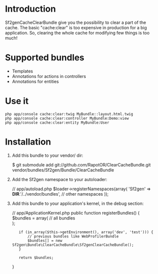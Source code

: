 Introduction
============

Sf2genCacheClearBundle give you the possibility to clear a part of the cache.
The basic "cache:clear" is too expensive in production for a big application.
So, clearing the whole cache for modifying few things is too much!

Supported bundles
=================

  * Templates
  * Annotations for actions in controllers
  * Annotations for entities

Use it
======

    php app/console cache:clear:twig MyBundle::layout.html.twig
    php app/console cache:clear:controller MyBundle:Demo:view
    php app/console cache:clear:entity MyBundle:User

Installation
============

  1. Add this bundle to your vendor/ dir:

        $ git submodule add git://github.com/RapotOR/ClearCacheBundle.git vendor/bundles/Sf2gen/Bundle/ClearCacheBundle

  2. Add the Sf2gen namespace to your autoloader:

        // app/autoload.php
        $loader->registerNamespaces(array(
            'Sf2gen' => __DIR__.'/../vendor/bundles',
            // other namespaces
        ));

  3. Add this bundle to your application's kernel, in the debug section:

        // app/ApplicationKernel.php
        public function registerBundles()
        {
            $bundles = array(
                // all bundles            
            );

            if (in_array($this->getEnvironment(), array('dev', 'test'))) {
                // previous bundles like WebProfilerBundle
                $bundles[] = new Sf2gen\Bundle\ClearCacheBundle\Sf2genClearCacheBundle();
            }

            return $bundles;
        }
